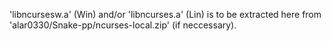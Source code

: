 
'libncursesw.a' (Win) and/or 'libncurses.a' (Lin) is to be extracted here from 'alar0330/Snake-pp/ncurses-local.zip' (if neccessary).
